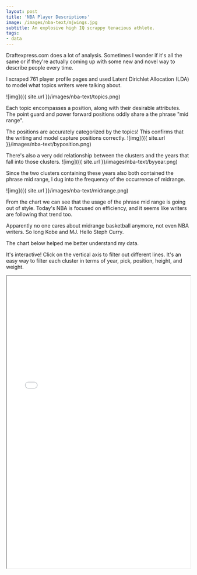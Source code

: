 ```yaml
---
layout: post
title: 'NBA Player Descriptions'
image: /images/nba-text/mjwings.jpg
subtitle: An explosive high IQ scrappy tenacious athlete.
tags:
- data
---
```

Draftexpress.com does a lot of analysis.  Sometimes I wonder if it's all the same or if they're actually coming up with some new and novel way to describe people every time.

I scraped 761 player profile pages and used Latent Dirichlet Allocation (LDA) to model what topics writers were talking about.

![img]({{ site.url }}/images/nba-text/topics.png)

Each topic encompasses a position, along with their desirable attributes.  The point guard and power forward positions oddly share a the phrase "mid range".  

The positions are accurately categorized by the topics!  This confirms that the writing and  model capture positions correctly.
![img]({{ site.url }}/images/nba-text/byposition.png)

There's also a very odd relationship between the clusters and the years that fall into those clusters.
![img]({{ site.url }}/images/nba-text/byyear.png)

Since the two clusters containing these years also both contained the phrase mid range, I dug into the frequency of the occurrence of midrange.

![img]({{ site.url }}/images/nba-text/midrange.png)

From the chart we can see that the usage of the phrase mid range is going out of style.  Today's NBA is focused on efficiency, and it seems like writers are following that trend too.

Apparently no one cares about midrange basketball anymore, not even NBA writers.  So long Kobe and MJ.  Hello Steph Curry.

The chart below helped me better understand my data.

It's interactive!  Click on the vertical axis to filter out different lines.  It's an easy way to filter each cluster in terms of year, pick, position, height, and weight.

<iframe src="/images/nba-text/index.html" marginwidth="0" marginheight="0" scrolling="no" width="100%" height="800"></iframe>
